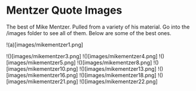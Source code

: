 # Mentzer Quote Images
The best of Mike Mentzer. Pulled from a variety of his material. Go into the /images folder to see all of them. Below are some of the best ones.

!(a)[images/mikementzer1.png]

!()[images/mikementzer3.png]
!()[images/mikementzer4.png]
!()[images/mikementzer5.png]
!()[images/mikementzer8.png]
!()[images/mikementzer10.png]
!()[images/mikementzer13.png]
!()[images/mikementzer16.png]
!()[images/mikementzer18.png]
!()[images/mikementzer21.png]
!()[images/mikementzer22.png]
